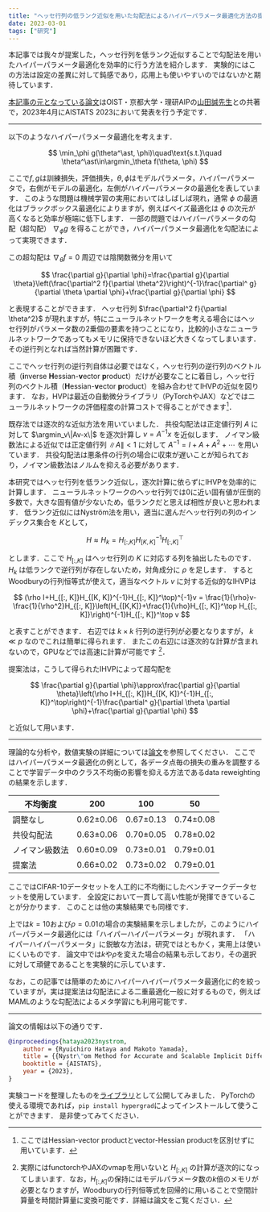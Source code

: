```yaml
---
title: "ヘッセ行列の低ランク近似を用いた勾配法によるハイパーパラメータ最適化方法の提案"
date: 2023-03-01
tags: ["研究"]
---
```


本記事では我々が提案した，ヘッセ行列を低ランク近似することで勾配法を用いたハイパーパラメータ最適化を効率的に行う方法を紹介します．
実験的にはこの方法は設定の差異に対して鈍感であり，応用上も使いやすいのではないかと期待しています．

[本記事の元となっている論文](https://arxiv.org/abs/2302.09726)はOIST・京都大学・理研AIPの[山田誠先生](https://riken-yamada.github.io/profile.html)との共著で，2023年4月にAISTATS 2023において発表を行う予定です．

---

以下のようなハイパーパラメータ最適化を考えます．

$$ \min_\phi g(\theta^\ast, \phi)\quad\text{s.t.}\quad \theta^\ast\in\argmin_\theta f(\theta, \phi) $$

ここで$f, g$は訓練損失，評価損失，$\theta, \phi$はモデルパラメータ，ハイパーパラメータで，右側がモデルの最適化，左側がハイパーパラメータの最適化を表しています．
このような問題は機械学習の実用においてはしばしば現れ，通常 $\phi$ の最適化はブラックボックス最適化によりますが，例えばベイズ最適化は $\phi$ の次元が高くなると効率が極端に低下します．
一部の問題ではハイパーパラメータの勾配（超勾配） $\nabla_\phi g$ を得ることができ，ハイパーパラメータ最適化を勾配法によって実現できます．

この超勾配は $\nabla_{\theta} f= 0$ 周辺では陰関数微分を用いて

$$ \frac{\partial g}{\partial \phi}=\frac{\partial g}{\partial \theta}\left(\frac{\partial^2 f}{\partial \theta^2}\right)^{-1}\frac{\partial^ g}{\partial \theta \partial \phi}+\frac{\partial g}{\partial \phi} $$

と表現することができます．
ヘッセ行列 $\frac{\partial^2 f}{\partial \theta^2}$ が現れますが，特にニューラルネットワークを考える場合にはヘッセ行列がパラメータ数の2乗個の要素を持つことになり，比較的小さなニューラルネットワークであってもメモリに保持できないほど大きくなってしまいます．
その逆行列となれば当然計算が困難です．

ここでヘッセ行列の逆行列自体は必要ではなく，ヘッセ行列の逆行列のベクトル積（**i**nverse **H**essian-**v**ector **p**roduct）だけが必要なことに着目し，ヘッセ行列のベクトル積（**H**essian-**v**ector **p**roduct）を組み合わせてIHVPの近似を図ります．
なお，HVPは最近の自動微分ライブラリ（PyTorchやJAX）などではニューラルネットワークの評価程度の計算コストで得ることができます[^hvp]．

[^hvp]: ここではHessian-vector productとvector-Hessian productを区別せずに用いています．

既存法では逐次的な近似方法を用いていました．
共役勾配法は正定値行列 $A$ に対して $\argmin_v\|Av-x\|$ を逐次計算し $v=A^{-1}x$ を近似します．
ノイマン級数法による近似では正定値行列 $\|A\|<1$ に対して $A^{-1}=I+A+A^2+\cdots$ を用いています．
共役勾配法は悪条件の行列の場合に収束が遅いことが知られており，ノイマン級数法はノルムを抑える必要があります．

本研究ではヘッセ行列を低ランク近似し，逐次計算に依らずにIHVPを効率的に計算します．
ニューラルネットワークのヘッセ行列では0に近い固有値が圧倒的多数で，大きな固有値が少ないため，低ランクだと思えば相性が良いと思われます．
低ランク近似にはNyström法を用い，適当に選んだヘッセ行列の列のインデックス集合を $K$として，

$$ H\approx H_k=H_{[:,K]}H_{[K,K]}^{-1}H_{[:,K]}^\top $$

とします．ここで $H_{[:,K]}$ はヘッセ行列の $K$ に対応する列を抽出したものです．
$H_k$ は低ランクで逆行列が存在しないため，対角成分に $\rho$ を足します．
するとWoodburyの行列恒等式が使えて，適当なベクトル $v$ に対する近似的なIHVPは

$$ (\rho I+H_{[:, K]}H_{[K, K]}^{-1}H_{[:, K]}^\top)^{-1}v = \frac{1}{\rho}v-\frac{1}{\rho^2}H_{[:, K]}\left(H_{[K,K]}+\frac{1}{\rho}H_{[:, K]}^\top H_{[:, K]}\right)^{-1}H_{[:, K]}^\top v $$

と表すことができます．
右辺では $k\times k$ 行列の逆行列が必要となりますが， $k\ll p$ なのでこれは簡単に得られます．
またこの右辺には逐次的な計算が含まれないので，GPUなどでは高速に計算が可能です [^vmap]．

[^vmap]: 実際にはfunctorchやJAXのvmapを用いないと $H_{[:, K]}$ の計算が逐次的になってしまいます．なお，$H_{[:, K]}$の保持にはモデルパラメータ数の$k$倍のメモリが必要となりますが，Woodburyの行列恒等式を回帰的に用いることで空間計算量を時間計算量に変換可能です．詳細は論文をご覧ください．

提案法は，こうして得られたIHVPによって超勾配を

$$ \frac{\partial g}{\partial \phi}\approx\frac{\partial g}{\partial \theta}\left(\rho I+H_{[:, K]}H_{[K, K]}^{-1}H_{[:, K]}^\top\right)^{-1}\frac{\partial^ g}{\partial \theta \partial \phi}+\frac{\partial g}{\partial \phi} $$

と近似して用います．

---

理論的な分析や，数値実験の詳細については[論文](https://arxiv.org/abs/2302.09726)を参照してください．
ここではハイパーパラメータ最適化の例として，各データ点毎の損失の重みを調整することで学習データ中のクラス不均衡の影響を抑える方法であるdata reweightingの結果を示します．

|  不均衡度  |  200  |   100   |   50     |
|  ---  |  ---  |   ---   |   ---    |
|  調整なし      |  0.62±0.06  |   0.67±0.13   |   0.74±0.08   |
|  共役勾配法    |  0.63±0.06  |   0.70±0.05   |   0.78±0.02   |
|  ノイマン級数法 |  0.60±0.09  |   0.73±0.01   |   0.79±0.01   |
|  提案法        |  0.66±0.02  |   0.73±0.02   |   0.79±0.01   |


ここではCIFAR-10データセットを人工的に不均衡にしたベンチマークデータセットを使用しています．
全設定において一貫して高い性能が発揮できていることが分かります．
このことは他の実験結果でも同様です．

上では$k=10$および$\rho=0.01$の場合の実験結果を示しましたが，このようにハイパーパラメータ最適化には「ハイパーハイパーパラメータ」が現れます．
「ハイパーハイパーパラメータ」に鋭敏な方法は，研究ではともかく，実用上は使いにくいものです．
論文中では$k$や$\rho$を変えた場合の結果も示しており，その選択に対して頑健であることを実験的に示しています．


なお，この記事では簡単のためにハイパーハイパーパラメータ最適化に的を絞っていますが，実は提案法は勾配法による二重最適化一般に対するもので，例えばMAMLのような勾配法によるメタ学習にも利用可能です．

---

論文の情報は以下の通りです．

```bibtex
@inproceedings{hataya2023nystrom,
    author = {Ryuichiro Hataya and Makoto Yamada},
    title = {{Nystr\"om Method for Accurate and Scalable Implicit Differentiation}},
    booktitle = {AISTATS},
    year = {2023},
}
```

実験コードを整理したものを[ライブラリ](https://github.com/moskomule/hypergrad)として公開してみました．
PyTorchの使える環境であれば，`pip install hypergrad`によってインストールして使うことができます．
是非使ってみてください．